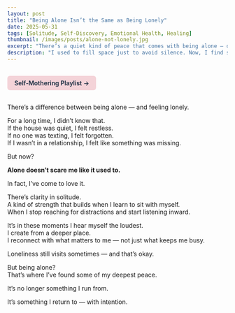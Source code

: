 ```yaml
---
layout: post
title: "Being Alone Isn’t the Same as Being Lonely"
date: 2025-05-31
tags: [Solitude, Self-Discovery, Emotional Health, Healing]
thumbnail: /images/posts/alone-not-lonely.jpg
excerpt: "There’s a quiet kind of peace that comes with being alone — once you stop mistaking it for loneliness."
description: "I used to fill space just to avoid silence. Now, I find something sacred in it. A reflection on the beauty of solitude and learning to be with yourself."
---
```


<a href="https://music.youtube.com/playlist?list=PLuO5E1rh5RqIzePJeOjdXo62gwnYJ748_&si=NvtF0mzI9Sx2IoPu&shuffle=1" 
   target="_blank" 
   class="back-button"
   style="display:inline-block; margin: 1rem auto; background-color: #F4D3D8; color: #1A2D41; padding: 0.5rem 1rem; border-radius: 6px; font-weight: 600; text-decoration: none;">
  Self‑Mothering Playlist →
</a>

There’s a difference between being alone — and feeling lonely.

For a long time, I didn’t know that.  
If the house was quiet, I felt restless.  
If no one was texting, I felt forgotten.  
If I wasn’t in a relationship, I felt like something was missing.

But now?

**Alone doesn’t scare me like it used to.**

In fact, I’ve come to love it.

There’s clarity in solitude.  
A kind of strength that builds when I learn to sit with myself.  
When I stop reaching for distractions and start listening inward.

It’s in these moments I hear myself the loudest.  
I create from a deeper place.  
I reconnect with what matters to me — not just what keeps me busy.

Loneliness still visits sometimes — and that’s okay.

But being alone?  
That’s where I’ve found some of my deepest peace.

It’s no longer something I run from.

It’s something I return to — with intention.

